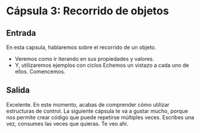 # Cápsula 3: Recorrido de objetos

## Entrada
En esta capsula, hablaremos sobre el recorrido de un objeto.
- Veremos como ir iterando en sus propiedades y valores.
- Y, utilizaremos ejemplos con ciclos
Echemos un vistazo a cada uno de ellos.
Comencemos.

## Salida
Excelente. En este momento, acabas de comprender cómo utilizar estructuras de control.
La siguiente cápsula te va a gustar mucho, porque nos permite crear código que puede repetirse múltiples veces. Escribes una vez, consumes las veces que quieras.
Te veo ahí.